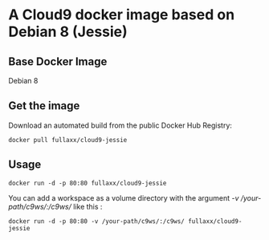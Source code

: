 # A Cloud9 docker image based on Debian 8 (Jessie)

## Base Docker Image
Debian 8

## Get the image

Download an automated build from the public Docker Hub Registry:

    docker pull fullaxx/cloud9-jessie

## Usage

    docker run -d -p 80:80 fullaxx/cloud9-jessie

You can add a workspace as a volume directory with the argument *-v /your-path/c9ws/:/c9ws/* like this :

    docker run -d -p 80:80 -v /your-path/c9ws/:/c9ws/ fullaxx/cloud9-jessie
